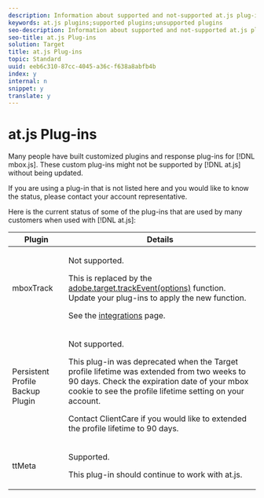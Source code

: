 ```yaml
---
description: Information about supported and not-supported at.js plug-ins.
keywords: at.js plugins;supported plugins;unsupported plugins
seo-description: Information about supported and not-supported at.js plug-ins.
seo-title: at.js Plug-ins
solution: Target
title: at.js Plug-ins
topic: Standard
uuid: eeb6c310-87cc-4045-a36c-f638a8abfb4b
index: y
internal: n
snippet: y
translate: y
---
```


# at.js Plug-ins

Many people have built customized plugins and response plug-ins for [!DNL  mbox.js]. These custom plug-ins might not be supported by [!DNL  at.js] without being updated. 

If you are using a plug-in that is not listed here and you would like to know the status, please contact your account representative. 

Here is the current status of some of the plug-ins that are used by many customers when used with [!DNL  at.js]: 

<table id="table_51B92B09370E4A03B28ACE358CC12BCE"> 
 <thead> 
  <tr> 
   <th colname="col1" class="entry"> Plugin </th> 
   <th colname="col2" class="entry"> Details </th> 
  </tr>
 </thead>
 <tbody> 
  <tr> 
   <td colname="col1"> mboxTrack </td> 
   <td colname="col2"> <p>Not supported. </p> <p>This is replaced by the <a href="../../../c_seting_up_target/c_implementing_target/c_target-atjs-implementation/cmp_at.js_Functions.md#reference_7E0F19368F9C4BC38F1E5DC5E717E487" format="dita" scope="local"> adobe.target.trackEvent(options)</a> function. Update your plug-ins to apply the new function. </p> <p> See the <a href="../../../c_seting_up_target/c_implementing_target/c_target-atjs-implementation/c_target-atjs-integrations.md#concept_C100BC4F073C4B57A608B309D0157B39" format="dita" scope="local"> integrations</a> page. </p> </td> 
  </tr> 
  <tr> 
   <td colname="col1"> Persistent Profile Backup Plugin </td> 
   <td colname="col2"> <p>Not supported. </p> <p> This plug-in was deprecated when the <span class="keyword"> Target</span> profile lifetime was extended from two weeks to 90 days. Check the expiration date of your mbox cookie to see the profile lifetime setting on your account. </p> <p>Contact ClientCare if you would like to extended the profile lifetime to 90 days. </p> </td> 
  </tr> 
  <tr> 
   <td colname="col1"> ttMeta </td> 
   <td colname="col2"> <p>Supported. </p> <p> This plug-in should continue to work with <span class="filepath"> at.js</span>. </p> </td> 
  </tr> 
 </tbody> 
</table>

